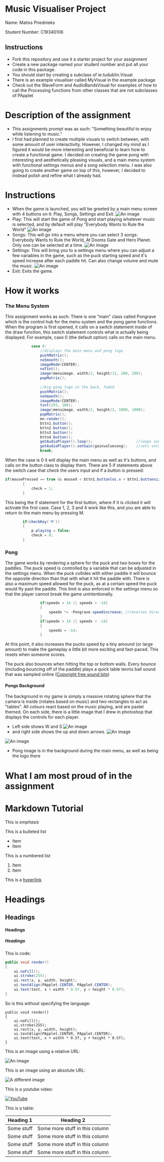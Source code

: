 # Music Visualiser Project

Name: Matiss Priednieks

Student Number: C19340106

## Instructions
- Fork this repository and use it a starter project for your assignment
- Create a new package named your student number and put all your code in this package.
- You should start by creating a subclass of ie.tudublin.Visual
- There is an example visualiser called MyVisual in the example package
- Check out the WaveForm and AudioBandsVisual for examples of how to call the Processing functions from other classes that are not subclasses of PApplet

# Description of the assignment
- This assignments prompt was as such: "Something beautiful to enjoy while listening to music."
- I first had planned to create multiple visuals to switch between, with some amount of user interactivity. 
  However, I changed my mind as I figured it would be more interesting and beneficial to learn how to create a functional game.
  I decided on creating the game pong with interesting and aesthetically pleasing visuals, and a main menu system with functional
  settings menus and a song selection menu. I was also going to create another game on top of this, however, I decided to instead polish
  and refine what I already had.

# Instructions
- When the game is launched, you will be greeted by a main menu screen with 4 buttons on it: Play, Songs, Settings and Exit.
![An image](images/Menu.png)
- Play: This will start the game of Pong and start playing whatever music is selected, and by default will play "Everybody Wants to Rule the World"
![An image](images/Play.png)
- Songs: This will go into a menu where you can select 3 songs: Everybody Wants to Rule the World, At Dooms Gate and Hero Planet. Only one can be selected at a time.
![An image](images/Songs.png)
- Settings: This will bring you to a settings menu where you can adjust a few variables in the game, such as the puck starting speed and it's speed increase after each paddle hit. Can also change volume and mute the music.
![An image](images/Settings.png)
- Exit: Exits the game.

# How it works
### The Menu System
This assignment works as such: There is one "main" class called Pongrave which is the control hub for the menu system and the pong game functions.
When the program is first opened, it calls on a switch statement inside of the draw function, this switch statement controls what is actually being displayed.
For example, case 0 (the default option) calls on the main menu.
```Java
            case 0:
                //displays the main menu and pong logo
                pushMatrix();
                noSmooth();
                imageMode(CENTER);
                noTint();
                image(menuimage, width/2, height/11, 200, 200);
                popMatrix();
                
                //big pong logo in the back, faded
                pushMatrix();
                noSmooth();
                imageMode(CENTER);
                tint(255, 100);
                image(menuimage, width/2, height/2, 1000, 1000);
                popMatrix();
                mn.render();
                bttn1.button();
                bttn2.button();
                bttn3.button();
                bttn4.button();
                getAudioPlayer().loop();                    //loops song if it ends
                getAudioPlayer().setGain(gainvaluesong);    //sets volume to desired volume or mutes
                break;
```
When the case is 0 it will display the main menu as well as it's buttons, and calls on the button class to display them.
There are 5 if statements above the switch case that check the users input and if a button is pressed:
```Java
if(mousePressed == true && mouseX < bttn1.buttonloc.x + bttn1.buttonsize.x/2 && mouseX > bttn1.buttonloc.x - bttn1.buttonsize.x/2 && mouseY < bttn1.buttonloc.y + bttn1.buttonsize.y/2 && mouseY > bttn1.buttonloc.y - bttn1.buttonsize.y/2 && check == 0)
        {
            check = 1;
        }
```
This being the if statement for the first button, where if it is clicked it will activate the first case.
Case 1, 2, 3 and 4 work like this, and you are able to return to the main menu by pressing M.
```Java
        if(checkKey('M'))
        {
            p.playing = false;
            check = 0;
        }
```

### Pong
The game works by rendering a sphere for the puck and two boxes for the paddles. The puck speed is controlled by a variable that can be adjusted in the settings menu.
When the puck collides with either paddle it will bounce the opposite direction than that with what it hit the paddle with. There is also a maximum speed allowed for the puck, as at a certain speed the puck
would fly past the paddle. This limit is also enforced in the settings menu so that the player cannot break the game unintentionally.
```Java
                if(speedx < 14 || speedx > -14)
                {
                    speedx *= -Pongrave.speedincrease; //reverses direction of puck and multiplies by the user selected multiplier
                }
                if(speedx > 14 || speedx < -14)
                {
                    speedx = -14;
                }
```
At this point, it also increases the pucks speed by a tiny amound (or large amount) to make the gameplay
a little bit more exciting and fast-paced. This resets when someone scores.

The puck also bounces when hitting the top or bottom walls. Every bounce (including bouncing off of the paddle) plays a quick table tennis ball sound that was sampled online ([Copyright free sound bits](https://freesound.org/search/?q=pong))

#### Pongs Background
The background in my game is simply a massive rotating sphere that the camera is inside (rotates based on music) and two rectangles to act as "tables". All colours react based on the music playing, and are pastel themed.
On each side, there is a little image that I drew in photoshop that displays the controls for each player. 
- Left side shows W and S
![An image](images/WASD.png)
- and right side shows the up and down arrows.
![An image](images/updown.png)

![An image](images/Pong.png)
- Pong image is in the background during the main menu, as well as being the logo there




# What I am most proud of in the assignment

# Markdown Tutorial

This is *emphasis*

This is a bulleted list

- Item
- Item

This is a numbered list

1. Item
1. Item

This is a [hyperlink](http://bryanduggan.org)

# Headings
## Headings
#### Headings
##### Headings

This is code:

```Java
public void render()
{
	ui.noFill();
	ui.stroke(255);
	ui.rect(x, y, width, height);
	ui.textAlign(PApplet.CENTER, PApplet.CENTER);
	ui.text(text, x + width * 0.5f, y + height * 0.5f);
}
```

So is this without specifying the language:

```
public void render()
{
	ui.noFill();
	ui.stroke(255);
	ui.rect(x, y, width, height);
	ui.textAlign(PApplet.CENTER, PApplet.CENTER);
	ui.text(text, x + width * 0.5f, y + height * 0.5f);
}
```

This is an image using a relative URL:

![An image](images/p8.png)

This is an image using an absolute URL:

![A different image](https://bryanduggandotorg.files.wordpress.com/2019/02/infinite-forms-00045.png?w=595&h=&zoom=2)

This is a youtube video:

[![YouTube](http://img.youtube.com/vi/J2kHSSFA4NU/0.jpg)](https://www.youtube.com/watch?v=J2kHSSFA4NU)

This is a table:

| Heading 1 | Heading 2 |
|-----------|-----------|
|Some stuff | Some more stuff in this column |
|Some stuff | Some more stuff in this column |
|Some stuff | Some more stuff in this column |
|Some stuff | Some more stuff in this column |

